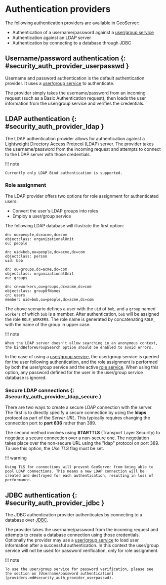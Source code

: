 # Authentication providers

The following authentication providers are available in GeoServer:

-   Authentication of a username/password against a [user/group service](../usergrouprole/usergroupservices.md)
-   Authentication against an LDAP server
-   Authentication by connecting to a database through JDBC

## Username/password authentication {: #security_auth_provider_userpasswd }

Username and password authentication is the default authentication provider. It uses a [user/group service](../usergrouprole/usergroupservices.md) to authenticate.

The provider simply takes the username/password from an incoming request (such as a Basic Authentication request), then loads the user information from the user/group service and verifies the credentials.

## LDAP authentication {: #security_auth_provider_ldap }

The LDAP authentication provider allows for authentication against a [Lightweight Directory Access Protocol](http://en.wikipedia.org/wiki/Lightweight_Directory_Access_Protocol) (LDAP) server. The provider takes the username/password from the incoming request and attempts to connect to the LDAP server with those credentials.

!!! note

    Currently only LDAP Bind authentication is supported.

### Role assignment

The LDAP provider offers two options for role assignment for authenticated users:

-   Convert the user's LDAP groups into roles
-   Employ a user/group service

The following LDAP database will illustrate the first option:

    dn: ou=people,dc=acme,dc=com
    objectclass: organizationalUnit
    ou: people

    dn: uid=bob,ou=people,dc=acme,dc=com
    objectclass: person
    uid: bob

    dn: ou=groups,dc=acme,dc=com
    objectclass: organizationalUnit
    ou: groups

    dn: cn=workers,ou=groups,dc=acme,dc=com
    objectclass: groupOfNames
    cn: users
    member: uid=bob,ou=people,dc=acme,dc=com

The above scenario defines a user with the `uid` of `bob`, and a `group` named `workers` of which `bob` is a member. After authentication, `bob` will be assigned the role `ROLE_WORKERS`. The role name is generated by concatenating `ROLE_` with the name of the group in upper case.

!!! note

    When the LDAP server doesn't allow searching in an anonymous context, the bindBeforeGroupSearch option should be enabled to avoid errors.

In the case of using a [user/group service](../usergrouprole/usergroupservices.md), the user/group service is queried for the user following authentication, and the role assignment is performed by both the user/group service and the active [role service](../usergrouprole/roleservices.md). When using this option, any password defined for the user in the user/group service database is ignored.

### Secure LDAP connections {: #security_auth_provider_ldap_secure }

There are two ways to create a secure LDAP connection with the server. The first is to directly specify a secure connection by using the **ldaps** protocol as part of the *Server URL*. This typically requires changing the connection port to **port 636** rather than 389.

The second method involves using **STARTTLS** (Transport Layer Security) to negotiate a secure connection over a non-secure one. The negotiation takes place over the non-secure URL using the "ldap" protocol on port 389. To use this option, the *Use TLS* flag must be set.

!!! warning

    Using TLS for connections will prevent GeoServer from being able to pool LDAP connections. This means a new LDAP connection will be created and destroyed for each authentication, resulting in loss of performance.

## JDBC authentication {: #security_auth_provider_jdbc }

The JDBC authentication provider authenticates by connecting to a database over [JDBC](http://en.wikipedia.org/wiki/Java_Database_Connectivity).

The provider takes the username/password from the incoming request and attempts to create a database connection using those credentials. Optionally the provider may use a [user/group service](../usergrouprole/usergroupservices.md) to load user information after a successful authentication. In this context the user/group service will not be used for password verification, only for role assignment.

!!! note

    To use the user/group service for password verification, please see the section on [Username/password authentication](providers.md#security_auth_provider_userpasswd).
